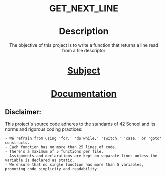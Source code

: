 <div align="center">
    <h1>GET_NEXT_LINE</h1>
</div>
<div align="center">
	<h1>Description</h1>
	<p>The objective of this project is to write a function that returns a line read from a
file descriptor</p>
	<h1><a href="subject.pdf">Subject</a><h2>
</div>

<div align="center">
	<h1><a href="https://dot99.github.io/42-get_next_line/index.html">Documentation</a></h1>
</div>

## Disclaimer:
This project's source code adheres to the standards of 42 School and its norms and rigorous coding practices:
```
- We refrain from using 'for,' 'do while,' 'switch,' 'case,' or 'goto' constructs.
- Each function has no more than 25 lines of code. 
- There's a maximum of 5 functions per file.
- Assignments and declarations are kept on separate lines unless the variable is declared as static.
- We ensure that no single function has more than 5 variables, promoting code simplicity and readability.
```